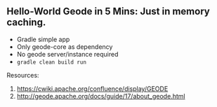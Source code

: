 Hello-World Geode in 5 Mins: Just in memory caching.
---
- Gradle simple app
- Only geode-core as dependency
- No geode server/instance required
- ```gradle clean build run```




Resources:
1. https://cwiki.apache.org/confluence/display/GEODE
2. http://geode.apache.org/docs/guide/17/about_geode.html


